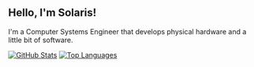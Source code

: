 ## Hello, I'm Solaris! 

I'm a Computer Systems Engineer that develops physical hardware and a little bit of software.

[![GitHub Stats](https://github-readme-stats.vercel.app/api?username=x9ap&show_icons=true&theme=shadow_red&bg_color=00000000)](https://github.com/x9ap)
[![Top Languages](https://github-readme-stats.vercel.app/api/top-langs/?username=x9ap&layout=donut&theme=shadow_red&bg_color=00000000&langs_count=5)](https://github.com/x9ap/)
